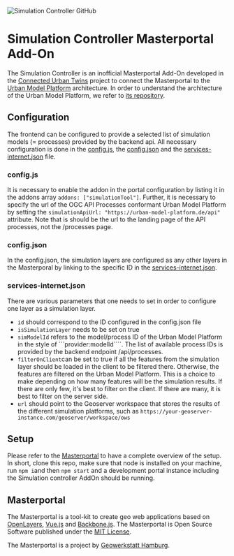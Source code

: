 ![Simulation Controller GitHub](https://github.com/citysciencelab/cut-masterportal-simulation-controller/assets/61881523/bdc5bd48-873e-4f63-ba8e-955286d23228)

# Simulation Controller Masterportal Add-On 
The Simulation Controller is an inofficial Masterportal Add-On developed in the [Connected Urban Twins](https://www.connectedurbantwins.de/en/) project to connect the Masterportal to the [Urban Model Platform](https://github.com/citysciencelab/urban-model-platform) architecture. In order to understand the architecture of the Urban Model Platform, we refer to [its repository](https://github.com/citysciencelab/urban-model-platform).

## Configuration
The frontend can be configured to provide a selected list of simulation models (= processes) provided by the backend api. All necessary configuration is done in the [config.js](/portal/simulation/config.js), the [config.json](/portal/simulation/config.json) and the [services-internet.json](/portal/simulation/resources/services-internet.json) file.

### config.js
It is necessary to enable the addon in the portal configuration by listing it in the addons array ```addons: ["simulationTool"]```. Further, it is necessary to specify the url of the OGC API Processes conformant Urban Model Platform by setting the ```simulationApiUrl: "https://urban-model-platform.de/api" ``` attribute. Note that is should be the url to the landing page of the API processes, not the /processes page.  


### config.json
In the config.json, the simulation layers are configured as any other layers in the Masterporal by linking to the specific ID in the [services-internet.json](/portal/simulation/resources/services-internet.json).

### services-internet.json
There are various parameters that one needs to set in order to configure one layer as a simulation layer.
- ```id``` should correspond to the ID configured in the config.json file
- ```isSimulationLayer``` needs to be set on true
- ```simModelId``` refers to the model/process ID of the Urban Model Platform in the style of ```provider:modelId````. The list of available process IDs is provided by the backend endpoint <base url>/api/processes.
- ```filterOnClient```can be set to true if all the features from the simulation layer should be loaded in the client to be filtered there. Otherwise, the features are filtered on the Urban Model Platform. This is a choice to make depending on how many features will be the simulation results. If there are only few, it's best to filter on the client. If there are many, it is best to filter on the server side. 
- ```url``` should point to the Geoserver workspace that stores the results of the different simulation platforms, such as ```https://your-geoserver-instance.com/geoserver/workspace/ows```

## Setup
Please refer to the [Masterportal](#masterportal) to have a complete overview of the setup. In short, clone this repo, make sure that node is installed on your machine, run ```npm i```and then ```npm start``` and a development portal instance including the Simulation controller AddOn should be running. 

## Masterportal
The Masterportal is a tool-kit to create geo web applications based on [OpenLayers](https://openlayers.org), [Vue.js](https://vuejs.org/) and [Backbone.js](https://backbonejs.org). The Masterportal is Open Source Software published under the [MIT License](https://bitbucket.org/geowerkstatt-hamburg/masterportal/src/dev/License.txt).

The Masterportal is a project by [Geowerkstatt Hamburg](https://www.hamburg.de/geowerkstatt/).
